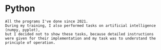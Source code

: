 # Python
	All the programs I've done since 2021.
	During my training, I also performed tasks on artificial intelligence (numpy, pyplot), 
	but I decided not to show these tasks, because detailed instructions were given for their implementation and my task was to understand the principle of operation.
